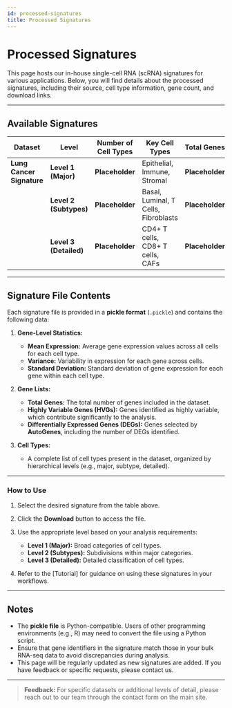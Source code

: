 ```yaml
---
id: processed-signatures
title: Processed Signatures
---
```


# Processed Signatures

This page hosts our in-house single-cell RNA (scRNA) signatures for various applications. Below, you will find details about the processed signatures, including their source, cell type information, gene count, and download links.

---

## Available Signatures

| Dataset                | Level                 | Number of Cell Types | Key Cell Types                            | Total Genes   | Source                                  | Download                                                                                 |
|------------------------|-----------------------|----------------------|-------------------------------------------|---------------|-----------------------------------------|-----------------------------------------------------------------------------------------|
| **Lung Cancer Signature** | **Level 1 (Major)**  | **Placeholder**      | Epithelial, Immune, Stromal               | **Placeholder** | [Figshare](https://figshare.com/placeholder) | <a href="https://figshare.com/placeholder" download class="download-button">Download</a> |
|                        | **Level 2 (Subtypes)** | **Placeholder**      | Basal, Luminal, T Cells, Fibroblasts      | **Placeholder** | [Figshare](https://figshare.com/placeholder) |                                                                                         |
|                        | **Level 3 (Detailed)** | **Placeholder**      | CD4+ T cells, CD8+ T cells, CAFs          | **Placeholder** | [Figshare](https://figshare.com/placeholder) |                                                                                         |

---

## Signature File Contents

Each signature file is provided in a **pickle format** (`.pickle`) and contains the following data:

1. **Gene-Level Statistics:**
   - **Mean Expression:** Average gene expression values across all cells for each cell type.
   - **Variance:** Variability in expression for each gene across cells.
   - **Standard Deviation:** Standard deviation of gene expression for each gene within each cell type.

2. **Gene Lists:**
   - **Total Genes:** The total number of genes included in the dataset.
   - **Highly Variable Genes (HVGs):** Genes identified as highly variable, which contribute significantly to the analysis.
   - **Differentially Expressed Genes (DEGs):** Genes selected by **AutoGenes**, including the number of DEGs identified.

3. **Cell Types:**
   - A complete list of cell types present in the dataset, organized by hierarchical levels (e.g., major, subtype, detailed).

---

### How to Use

1. Select the desired signature from the table above.
2. Click the **Download** button to access the file.
3. Use the appropriate level based on your analysis requirements:
   - **Level 1 (Major):** Broad categories of cell types.
   - **Level 2 (Subtypes):** Subdivisions within major categories.
   - **Level 3 (Detailed):** Detailed classification of cell types.

4. Refer to the [Tutorial] for guidance on using these signatures in your workflows.

---

## Notes

- The **pickle file** is Python-compatible. Users of other programming environments (e.g., R) may need to convert the file using a Python script.
- Ensure that gene identifiers in the signature match those in your bulk RNA-seq data to avoid discrepancies during analysis.
- This page will be regularly updated as new signatures are added. If you have feedback or specific requests, please contact us.

---

> **Feedback:** For specific datasets or additional levels of detail, please reach out to our team through the contact form on the main site.

